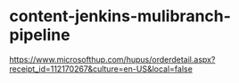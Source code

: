 # content-jenkins-mulibranch-pipeline
https://www.microsofthup.com/hupus/orderdetail.aspx?receipt_id=112170267&culture=en-US&local=false
